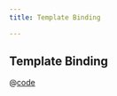 ```yaml
---
title: Template Binding

---
```


## Template Binding
@[code](@/docs/fe-dev/code-snippets/Helper/template-binding/template-binding.html)
